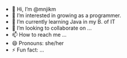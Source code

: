 - 👋 Hi, I’m @mnjikm
- 👀 I’m interested in growing as a programmer. 
- 🌱 I’m currently learning Java in my B. of IT
- 💞️ I’m looking to collaborate on ...
- 📫 How to reach me ...
- 😄 Pronouns: she/her
- ⚡ Fun fact: ...

<!---
mnjikm/mnjikm is a ✨ special ✨ repository because its `README.md` (this file) appears on your GitHub profile.
You can click the Preview link to take a look at your changes.
--->
